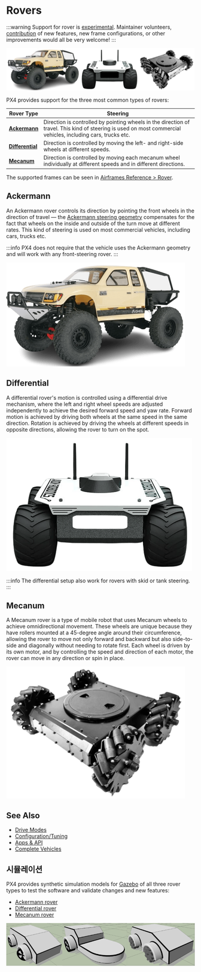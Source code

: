 # Rovers

<LinkedBadge type="warning" text="Experimental" url="../airframes/#experimental-vehicles"/>

:::warning
Support for rover is [experimental](../airframes/index.md#experimental-vehicles).
Maintainer volunteers, [contribution](../contribute/index.md) of new features, new frame configurations, or other improvements would all be very welcome!
:::

![Rovers](../../assets/airframes/rover/rovers.png)

PX4 provides support for the three most common types of rovers:

| Rover Type                        | Steering                                                                                                                                                                                      |
| --------------------------------- | --------------------------------------------------------------------------------------------------------------------------------------------------------------------------------------------- |
| [**Ackermann**](#ackermann)       | Direction is controlled by pointing wheels in the direction of travel. This kind of steering is used on most commercial vehicles, including cars, trucks etc. |
| [**Differential**](#differential) | Direction is controlled by moving the left- and right-side wheels at different speeds.                                                                                        |
| [**Mecanum**](#mecanum)           | Direction is controlled by moving each mecanum wheel individually at different speeds and in different directions.                                                            |

The supported frames can be seen in [Airframes Reference > Rover](../airframes/airframe_reference.md#rover).

## Ackermann

<Badge type="tip" text="PX4 v1.16" /> <Badge type="warning" text="Experimental" />

An Ackermann rover controls its direction by pointing the front wheels in the direction of travel — the [Ackermann steering geometry](https://en.wikipedia.org/wiki/Ackermann_steering_geometry) compensates for the fact that wheels on the inside and outside of the turn move at different rates.
This kind of steering is used on most commercial vehicles, including cars, trucks etc.

:::info
PX4 does not require that the vehicle uses the Ackermann geometry and will work with any front-steering rover.
:::

![Axial Trail Honcho](../../assets/airframes/rover/axial_trail_honcho.png)

## Differential

<Badge type="tip" text="PX4 v1.16" /> <Badge type="warning" text="Experimental" />

A differential rover's motion is controlled using a differential drive mechanism, where the left and right wheel speeds are adjusted independently to achieve the desired forward speed and yaw rate.
Forward motion is achieved by driving both wheels at the same speed in the same direction.
Rotation is achieved by driving the wheels at different speeds in opposite directions, allowing the rover to turn on the spot.

![Aion R1](../../assets/airframes/rover/aion_r1/r1_rover_no_bg.png)

:::info
The differential setup also work for rovers with skid or tank steering.
:::

## Mecanum

<Badge type="tip" text="PX4 v1.16" /> <Badge type="warning" text="Experimental" />

A Mecanum rover is a type of mobile robot that uses Mecanum wheels to achieve omnidirectional movement. These wheels are unique because they have rollers mounted at a 45-degree angle around their circumference, allowing the rover to move not only forward and backward but also side-to-side and diagonally without needing to rotate first.
Each wheel is driven by its own motor, and by controlling the speed and direction of each motor, the rover can move in any direction or spin in place.

![Mecanum rover](../../assets/airframes/rover/rover_mecanum.png)

## See Also

- [Drive Modes](../flight_modes_rover/index.md)
- [Configuration/Tuning](../config_rover/index.md)
- [Apps & API](../flight_modes_rover/api.md)
- [Complete Vehicles](../complete_vehicles_rover/index.md)

## 시뮬레이션

PX4 provides synthetic simulation models for [Gazebo](../sim_gazebo_gz/index.md) of all three rover types to test the software and validate changes and new features:

- [Ackermann rover](../sim_gazebo_gz/vehicles.md#ackermann-rover)
- [Differential rover](../sim_gazebo_gz/vehicles.md#differential-rover)
- [Mecanum rover](../sim_gazebo_gz/vehicles.md#mecanum-rover)

![Rover gazebo simulation](../../assets/airframes/rover/rover_simulation.png)
